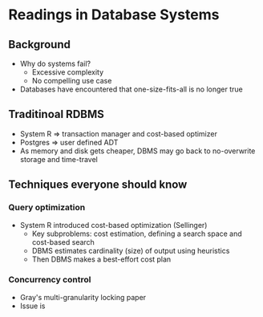 # Readings in Database Systems
## Background
* Why do systems fail?
  * Excessive complexity
  * No compelling use case
* Databases have encountered that one-size-fits-all is no longer true

## Traditinoal RDBMS
* System R => transaction manager and cost-based optimizer
* Postgres => user defined ADT
* As memory and disk gets cheaper, DBMS may go back to no-overwrite storage and time-travel

## Techniques everyone should know
### Query optimization
* System R introduced cost-based optimization (Sellinger)
  * Key subproblems: cost estimation, defining a search space and cost-based search
  * DBMS estimates cardinality (size) of output using heuristics
  * Then DBMS makes a best-effort cost plan

### Concurrency control
* Gray's multi-granularity locking paper
* Issue is 
